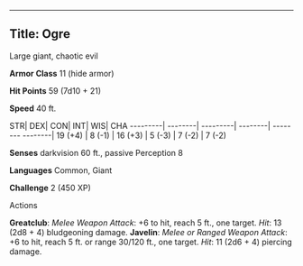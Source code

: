 -------------------------
Title: Ogre
-------------------------


Large giant, chaotic evil

**Armor Class** 11 (hide armor)

**Hit Points** 59 (7d10 + 21)

**Speed** 40 ft.

  STR|       DEX|      CON|       INT|      WIS|      CHA
  ---------| --------| ---------| --------| -------- --------|
   19 (+4)   | 8 (-1)   | 16 (+3)   | 5 (-3)   | 7 (-2)   | 7 (-2)

**Senses** darkvision 60 ft., passive Perception 8

**Languages** Common, Giant

**Challenge** 2 (450 XP)


Actions

**Greatclub**: *Melee Weapon Attack*: +6 to hit, reach 5 ft.,
    one target. *Hit*: 13 (2d8 + 4) bludgeoning damage.
**Javelin**: *Melee or Ranged Weapon Attack*: +6 to hit, reach 5 ft.
    or range 30/120 ft., one target. *Hit*: 11 (2d6 + 4)
    piercing damage.

